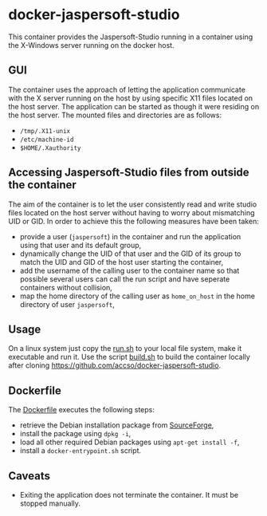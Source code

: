 # docker-jaspersoft-studio

This container provides the Jaspersoft-Studio running in a container using
the X-Windows server running on the docker host.

## GUI

The container uses the approach of letting the application communicate with the X server running on the host by using specific X11 files located on the host server. The application can be started as though it were residing on the host server. The mounted files and directories are as follows:

 * `/tmp/.X11-unix`
 * `/etc/machine-id`
 * `$HOME/.Xauthority`

## Accessing Jaspersoft-Studio files from outside the container

The aim of the container is to let the user consistently read and write studio files located on the host server without having to worry about mismatching UID or GID. In order to achieve this the following measures have been taken:

 * provide a user (`jaspersoft`) in the container and run the application using that user and its default group,
 * dynamically change the UID of that user and the GID of its group to match the UID and GID of the host user starting the container,
 * add the username of the calling user to the container name so that possible several users can call the run script and have seperate containers without collision,
 * map the home directory of the calling user as `home_on_host` in the home directory of user `jaspersoft`,
 
## Usage

On a linux system just copy the [run.sh](bin/run.sh) to your local file system, make it executable and run it. Use the script [build.sh](bin/build.sh) to build the container locally after cloning https://github.com/accso/docker-jaspersoft-studio.

## Dockerfile

The [Dockerfile](Dockerfile) executes the following steps:

 * retrieve the Debian installation package from [SourceForge](https://netcologne.dl.sourceforge.net/project/jasperstudio),
 * install the package using `dpkg -i`,
 * load all other required Debian packages using `apt-get install -f`,
 * install a `docker-entrypoint.sh` script.
 
## Caveats

* Exiting the application does not terminate the container. It must be stopped manually.

